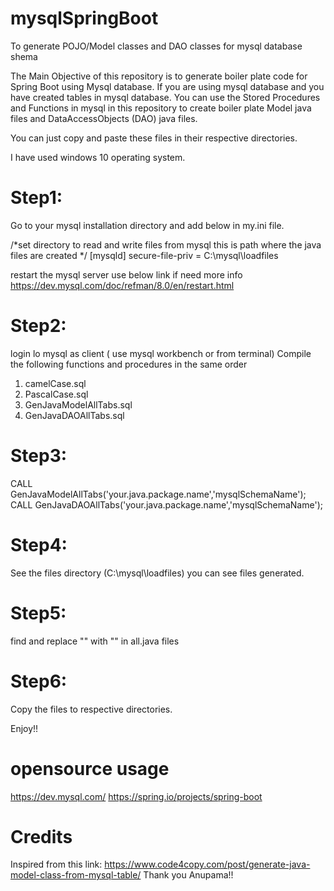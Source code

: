 # mysqlSpringBoot
To generate POJO/Model  classes and DAO classes for mysql database shema

The Main Objective of this repository is to generate boiler plate code for Spring Boot using Mysql database.
If you are using mysql database and you have created tables in mysql database.
You can use the Stored Procedures and Functions in mysql in this repository to create boiler plate Model java files and DataAccessObjects (DAO) java files.

You can just copy and paste these files in their respective directories.

I have used windows 10 operating system.

# Step1:
Go to your mysql installation directory and add below in my.ini file.

/*set directory to read and write files from mysql this is path where the java files are created */
[mysqld]
secure-file-priv = C:\\mysql\\loadfiles

restart the mysql server
use below link if need more info
https://dev.mysql.com/doc/refman/8.0/en/restart.html

# Step2:
login lo mysql as client ( use mysql workbench or from terminal)
Compile the following functions and procedures in the same order
1) camelCase.sql
2) PascalCase.sql
3) GenJavaModelAllTabs.sql
4) GenJavaDAOAllTabs.sql

# Step3:
CALL GenJavaModelAllTabs('your.java.package.name','mysqlSchemaName');
CALL GenJavaDAOAllTabs('your.java.package.name','mysqlSchemaName');

# Step4:
See the files directory (C:\\mysql\\loadfiles) you can see files generated.

# Step5:
find and replace "\" with "" in all.java files

# Step6:
Copy the files to respective directories.

Enjoy!!


# opensource usage
https://dev.mysql.com/
https://spring.io/projects/spring-boot

# Credits
Inspired from this link: https://www.code4copy.com/post/generate-java-model-class-from-mysql-table/
Thank you Anupama!!

